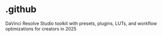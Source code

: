 # .github
DaVinci Resolve Studio toolkit with presets, plugins, LUTs, and workflow optimizations for creators in 2025
